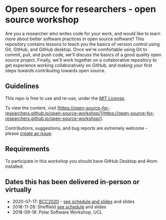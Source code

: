# Open source for researchers - open source workshop

Are you a researcher who writes code for your work, and would like to learn more about better software practices in open source software? This repository contains lessons to teach you the basics of version control using Git, GitHub, and GitHub desktop. Once we're comfortable using Git to commit, pull, and push code, we'll discuss the basics of a good quality open source project. Finally, we'll work together on a collaborative repository to get experience working collaboratively on GitHub, and making your first steps towards contributing towards open source.

## Guidelines
This repo is free to use and re-use, under the [MIT License](LICENSE).

To view the content, visit [https://open-source-for-researchers.github.io/open-source-workshop/](https://open-source-for-researchers.github.io/open-source-workshop/).

Contributions, suggestions, and bug reports are extremely welcome - please [create an issue](issues/new).

## Requirements

To participate in this workshop you should have GitHub Desktop and Atom installed.

## Dates this has been delivered in-person or virtually

- 2020-07-17: [BCC2020](https://bcc2020.github.io/) - [see schedule and slides](https://open-source-for-researchers.github.io/open-source-workshop/schedule-bcc-2020) and slides
- 2018-11-28: Sheffield [see schedule](https://open-source-for-researchers.github.io/open-source-workshop/schedule) and slides
- 2018-09-18: Polar Software Workshop, UCL   
